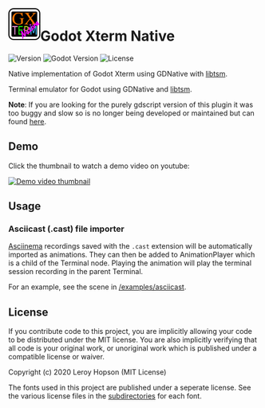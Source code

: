 <img align="left" width="64" height="64" src="icon.png">

# Godot Xterm Native

![Version](https://img.shields.io/badge/version-0.1.0-orange.svg)
![Godot Version](https://img.shields.io/badge/godot-3.2+-blue.svg)
![License](https://img.shields.io/badge/license-MIT-green.svg)

Native implementation of Godot Xterm using GDNative with [libtsm](https://github.com/Aetf/libtsm).

Terminal emulator for Godot using GDNative and [libtsm](https://github.com/Aetf/libtsm).

**Note**: If you are looking for the purely gdscript version of this plugin it was too buggy and slow so is no longer being developed or maintained but can found [here](https://github.com/lihop/godot-xterm/tree/gdscript-unmaintained).

## Demo

Click the thumbnail to watch a demo video on youtube:

[![Demo video thumbnail](https://img.youtube.com/vi/_Tt4eQEBybo/0.jpg)](https://www.youtube.com/watch?v=_Tt4eQEBybo)

## Usage

### Asciicast (.cast) file importer
[Asciinema](https://asciinema.org) recordings saved with the `.cast` extension will be automatically imported as animations. They can then be added to AnimationPlayer which is a child of the Terminal node. Playing the animation will play the terminal session recording in the parent Terminal.

For an example, see the scene in [/examples/asciicast](/examples/asciicast).

## License

If you contribute code to this project, you are implicitly allowing your code to be distributed under the MIT license.
You are also implicitly verifying that all code is your original work, or unoriginal work which is published under a compatible license or waiver.

Copyright (c) 2020 Leroy Hopson (MIT License)

The fonts used in this project are published under a seperate license.
See the various license files in the [subdirectories](addons/godot_xterm/themes/fonts/) for each font.
